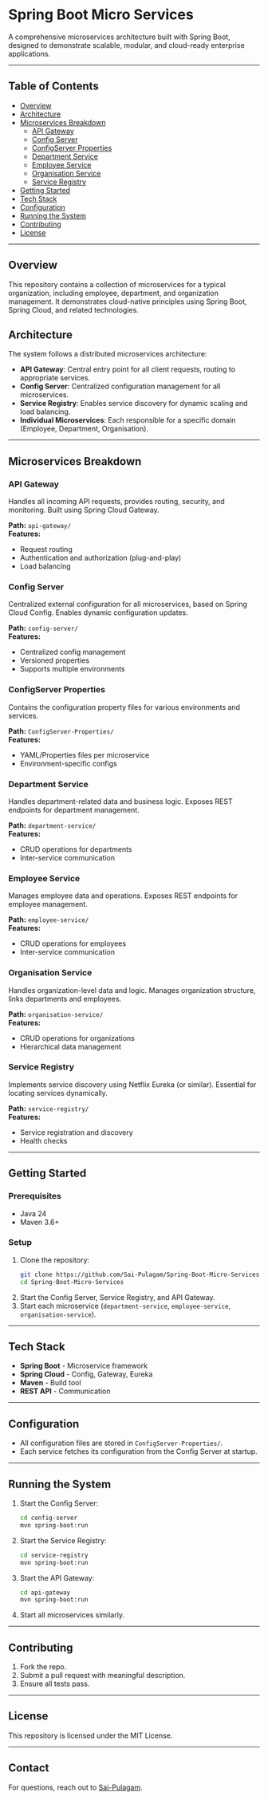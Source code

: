 # Spring Boot Micro Services

A comprehensive microservices architecture built with Spring Boot, designed to demonstrate scalable, modular, and cloud-ready enterprise applications.

---

## Table of Contents

- [Overview](#overview)
- [Architecture](#architecture)
- [Microservices Breakdown](#microservices-breakdown)
  - [API Gateway](#api-gateway)
  - [Config Server](#config-server)
  - [ConfigServer Properties](#configserver-properties)
  - [Department Service](#department-service)
  - [Employee Service](#employee-service)
  - [Organisation Service](#organisation-service)
  - [Service Registry](#service-registry)
- [Getting Started](#getting-started)
- [Tech Stack](#tech-stack)
- [Configuration](#configuration)
- [Running the System](#running-the-system)
- [Contributing](#contributing)
- [License](#license)

---

## Overview

This repository contains a collection of microservices for a typical organization, including employee, department, and organization management. It demonstrates cloud-native principles using Spring Boot, Spring Cloud, and related technologies.

## Architecture

The system follows a distributed microservices architecture:

- **API Gateway**: Central entry point for all client requests, routing to appropriate services.
- **Config Server**: Centralized configuration management for all microservices.
- **Service Registry**: Enables service discovery for dynamic scaling and load balancing.
- **Individual Microservices**: Each responsible for a specific domain (Employee, Department, Organisation).


---

## Microservices Breakdown

### API Gateway

Handles all incoming API requests, provides routing, security, and monitoring. Built using Spring Cloud Gateway.

**Path:** `api-gateway/`  
**Features:**
- Request routing
- Authentication and authorization (plug-and-play)
- Load balancing

### Config Server

Centralized external configuration for all microservices, based on Spring Cloud Config. Enables dynamic configuration updates.

**Path:** `config-server/`  
**Features:**
- Centralized config management
- Versioned properties
- Supports multiple environments

### ConfigServer Properties

Contains the configuration property files for various environments and services.

**Path:** `ConfigServer-Properties/`  
**Features:**
- YAML/Properties files per microservice
- Environment-specific configs

### Department Service

Handles department-related data and business logic. Exposes REST endpoints for department management.

**Path:** `department-service/`  
**Features:**
- CRUD operations for departments
- Inter-service communication

### Employee Service

Manages employee data and operations. Exposes REST endpoints for employee management.

**Path:** `employee-service/`  
**Features:**
- CRUD operations for employees
- Inter-service communication

### Organisation Service

Handles organization-level data and logic. Manages organization structure, links departments and employees.

**Path:** `organisation-service/`  
**Features:**
- CRUD operations for organizations
- Hierarchical data management

### Service Registry

Implements service discovery using Netflix Eureka (or similar). Essential for locating services dynamically.

**Path:** `service-registry/`  
**Features:**
- Service registration and discovery
- Health checks

---

## Getting Started

### Prerequisites

- Java 24
- Maven 3.6+


### Setup

1. Clone the repository:
   ```bash
   git clone https://github.com/Sai-Pulagam/Spring-Boot-Micro-Services.git
   cd Spring-Boot-Micro-Services
   ```
2. Start the Config Server, Service Registry, and API Gateway.
3. Start each microservice (`department-service`, `employee-service`, `organisation-service`).

---

## Tech Stack

- **Spring Boot** - Microservice framework
- **Spring Cloud** - Config, Gateway, Eureka
- **Maven** - Build tool
- **REST API** - Communication

---

## Configuration

- All configuration files are stored in `ConfigServer-Properties/`.
- Each service fetches its configuration from the Config Server at startup.

---

## Running the System

1. Start the Config Server:
   ```bash
   cd config-server
   mvn spring-boot:run
   ```
2. Start the Service Registry:
   ```bash
   cd service-registry
   mvn spring-boot:run
   ```
3. Start the API Gateway:
   ```bash
   cd api-gateway
   mvn spring-boot:run
   ```
4. Start all microservices similarly.

---

## Contributing

1. Fork the repo.
2. Submit a pull request with meaningful description.
3. Ensure all tests pass.

---

## License

This repository is licensed under the MIT License.

---

## Contact

For questions, reach out to [Sai-Pulagam](https://github.com/Sai-Pulagam).
